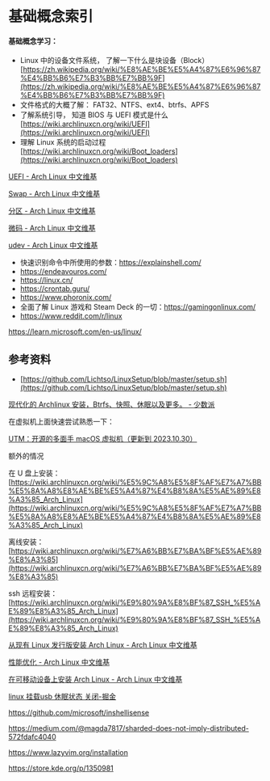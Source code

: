 # 基础概念索引

#### 基础概念学习：

- Linux 中的设备文件系统， 了解一下什么是块设备（Block） [https://zh.wikipedia.org/wiki/%E8%AE%BE%E5%A4%87%E6%96%87%E4%BB%B6%E7%B3%BB%E7%BB%9F](https://zh.wikipedia.org/wiki/%E8%AE%BE%E5%A4%87%E6%96%87%E4%BB%B6%E7%B3%BB%E7%BB%9F)
- 文件格式的大概了解： FAT32、NTFS、ext4、btrfs、APFS
- 了解系统引导， 知道 BIOS 与 UEFI 模式是什么[https://wiki.archlinuxcn.org/wiki/UEFI](https://wiki.archlinuxcn.org/wiki/UEFI)
- 理解 Linux 系统的启动过程 [https://wiki.archlinuxcn.org/wiki/Boot_loaders](https://wiki.archlinuxcn.org/wiki/Boot_loaders)

[UEFI - Arch Linux 中文维基](https://wiki.archlinuxcn.org/wiki/UEFI)

[Swap - Arch Linux 中文维基](https://wiki.archlinuxcn.org/wiki/Swap#%E4%BA%A4%E6%8D%A2%E6%96%87%E4%BB%B6)

[分区 - Arch Linux 中文维基](https://wiki.archlinuxcn.org/wiki/%E5%88%86%E5%8C%BA#%E5%B8%83%E5%B1%80%E7%A4%BA%E4%BE%8B)

[微码 - Arch Linux 中文维基](https://wiki.archlinuxcn.org/wiki/%E5%BE%AE%E7%A0%81)

[udev - Arch Linux 中文维基](https://wiki.archlinuxcn.org/wiki/Udev)

- 快速识别命令中所使用的参数：https://explainshell.com/
- https://endeavouros.com/
- https://linux.cn/
- https://crontab.guru/
- https://www.phoronix.com/
- 全面了解 Linux 游戏和 Steam Deck 的一切：https://gamingonlinux.com/
- https://www.reddit.com/r/linux


https://learn.microsoft.com/en-us/linux/

## 参考资料

- [https://github.com/Lichtso/LinuxSetup/blob/master/setup.sh](https://github.com/Lichtso/LinuxSetup/blob/master/setup.sh)

[现代化的 Archlinux 安装，Btrfs、快照、休眠以及更多。 - 少数派](https://sspai.com/post/78916)

在虚拟机上面快速尝试熟悉一下：

[UTM：开源的多面手 macOS 虚拟机（更新到 2023.10.30）](https://zhuanlan.zhihu.com/p/526352487)

额外的情况

在 U 盘上安装： [https://wiki.archlinuxcn.org/wiki/%E5%9C%A8%E5%8F%AF%E7%A7%BB%E5%8A%A8%E8%AE%BE%E5%A4%87%E4%B8%8A%E5%AE%89%E8%A3%85_Arch_Linux](https://wiki.archlinuxcn.org/wiki/%E5%9C%A8%E5%8F%AF%E7%A7%BB%E5%8A%A8%E8%AE%BE%E5%A4%87%E4%B8%8A%E5%AE%89%E8%A3%85_Arch_Linux)

离线安装： [https://wiki.archlinuxcn.org/wiki/%E7%A6%BB%E7%BA%BF%E5%AE%89%E8%A3%85](https://wiki.archlinuxcn.org/wiki/%E7%A6%BB%E7%BA%BF%E5%AE%89%E8%A3%85)

ssh 远程安装：[https://wiki.archlinuxcn.org/wiki/%E9%80%9A%E8%BF%87_SSH_%E5%AE%89%E8%A3%85_Arch_Linux](https://wiki.archlinuxcn.org/wiki/%E9%80%9A%E8%BF%87_SSH_%E5%AE%89%E8%A3%85_Arch_Linux)

[从现有 Linux 发行版安装 Arch Linux - Arch Linux 中文维基](https://wiki.archlinuxcn.org/wiki/%E4%BB%8E%E7%8E%B0%E6%9C%89_Linux_%E5%8F%91%E8%A1%8C%E7%89%88%E5%AE%89%E8%A3%85_Arch_Linux)

[性能优化 - Arch Linux 中文维基](https://wiki.archlinuxcn.org/wiki/%E6%80%A7%E8%83%BD%E4%BC%98%E5%8C%96)

[在可移动设备上安装 Arch Linux - Arch Linux 中文维基](https://wiki.archlinuxcn.org/wiki/%E5%9C%A8%E5%8F%AF%E7%A7%BB%E5%8A%A8%E8%AE%BE%E5%A4%87%E4%B8%8A%E5%AE%89%E8%A3%85_Arch_Linux)

[linux 挂载usb 休眠状态 关闭-掘金](https://juejin.cn/s/linux%20%E6%8C%82%E8%BD%BDusb%20%E4%BC%91%E7%9C%A0%E7%8A%B6%E6%80%81%20%E5%85%B3%E9%97%AD)

https://github.com/microsoft/inshellisense

https://medium.com/@magda7817/sharded-does-not-imply-distributed-572fdafc4040

https://www.lazyvim.org/installation

https://store.kde.org/p/1350981